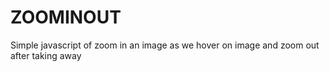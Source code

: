 # ZOOMINOUT
Simple javascript of zoom in an image as we hover on image and zoom out after taking away
